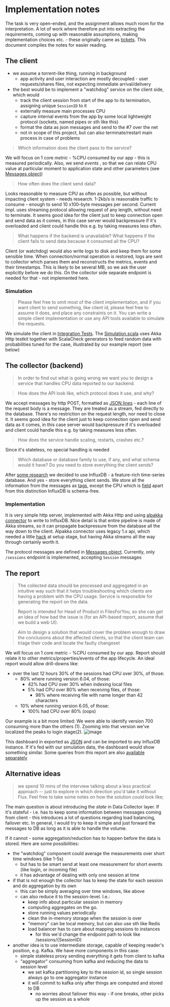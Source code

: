 # Implementation notes

The task is very open-ended, and the assignment allows much room for the interpretation. A lot of work where therefore put into extracting the requirements, 
coming up with reasonable assumptions, making implementation choices etc. - these originally came as [tickets](../../projects/5).
This document compiles the notes for easier reading.

## The client 

- we assume a torrent-like thing, running in background
  - app activity and user interaction are mostly decoupled - user requests/shares files, not expecting immediate 
     arrival/delivery 
- the best would be to implement a "watchdog" service on the client side, which would
  - track the client session from start of the app to its termination, assigning unique `SessionID` to it
  - externally measure main processes CPU
  - capture internal events from the app by some local lightweight protocol (sockets, named pipes or sth like this)
  - format the data as json messages and send to the #7 over the net
  - not in scope of this project, but can also terminate/restart main process in case of problems  

> Which information does the client pass to the service?

We will focus on 1 core _metric_ - %CPU consumed by our app - this is measured periodically. Also, we send _events_ , so that we can relate CPU value at particular moment to
application state and other parameters (see [Messages object](src/main/scala/filesfu/collector/protocol/Messages.scala))

> How often does the client send data?

Looks reasonable to measure CPU  as often as possible, but without impacting client system - needs research. 
1-2kb/s is reasonable traffic to consume - enough to send 10 x100-byte messages per second. 
Current impl. uses streaming protocol allowing request of any length, without need to terminate. It seems good idea for the client just to keep connection open and send data as it comes, in this case server would backpressure if it's overloaded and client could handle this e.g. by taking measures less often.
  
> What happens if the backend is unavailable?
> What happens if the client fails to send data because it consumed all the CPU?

Client (or watchdog) would also write logs to disk and keep them for some sensible time. When connection/normal operation is restored, 
logs are sent to collector which parses them and reconstructs the metrics, events and their timestamps. 
This is likely to be several MB, so we ask the user explicitly before we do this. On the collector side separate endpoint is needed for that - not implemented here. 

### Simulation

> Please feel free to omit most of the client implementation, and if you want client to send
> something, like client id, please feel free to assume it does, and place any constraints on it. You
> can write a simple client implementation or use any API tools available to simulate the requests.

We simulate the client in [Integration Tests](src/it). The [Simulation.scala](src/it/scala/filesfu/Simulation.scala) uses Akka Http testkit together with ScalaCheck generators to feed random data with probabilities tuned for the case, illustrated by our example report (see below) 

## The collector (backend)

> In order to find out what is going wrong we want you to design a service that handles CPU data
> reported to our backend.

> How does the API look like, which protocol does it use, and why?

We accept messages by http POST, formatted as [JSON lines](https://jsonlines.org/) - each line of the request body is a message. They are treated as a stream, fed directly to the database. There's no restriction on the request length, nor need to close it. It seems good idea for the client just to keep connection open and send data as it comes, in this case server would backpressure if it's overloaded and client could handle this e.g. by taking measures less often.

> How does the service handle scaling, restarts, crashes etc.?

Since it's stateless, no special handling is needed

> Which database or database family to use, if any, and what schema would it have?
> Do you need to store everything the client sends?

After [some research](../../issues/14)  we decided to use InfluxDB - a feature-rich time-series database. And yes - store everything client sends. 
We store all the information from the messages as [tags](https://docs.influxdata.com/influxdb/v2.1/reference/key-concepts/data-elements/#tags), except the CPU which is [field](https://docs.influxdata.com/influxdb/v2.1/reference/key-concepts/data-elements/#fields) 
apart from this distinction InfluxDB is schema-free. 

### Implementation

It is very simple http server, implemented with Akka Http and using [alpakka connector](https://doc.akka.io/docs/alpakka/current/influxdb.html) to write to InfluxDB. 
Nice detail is that entire pipeline is made of Akka streams, so it can propagate backpressure from the database all the way down to the client. 
Alpakka connector uses legacy 1.x api, which needed a little [hack](bin/reset-data) at setup stage, but having Akka streams all the way through certainly worth it.

The protocol messages are defined in [Messages object](src/main/scala/filesfu/collector/protocol/Messages.scala).
Currently, only `/sessions` endpoint is implemented, accepting `Session` messages

## The report

> The collected data should be processed and aggregated in an intuitive way
such that it helps troubleshooting which clients are having a problem with the CPU usage. Service is
responsible for generating the report on the data. 

> Report is intended for Head of Product in FilesForYou, so she can get an idea of how bad the
> issue is (for an API-based report, assume that we build a web UI).

> Aim to design a solution that would cover the problem enough to draw the conclusions about
the affected clients, so that the client team can triage their code and locate the faulty
changeset

We will focus on 1 core metric - %CPU consumed by our app. Report should relate it to other metrics/properties/events of the app lifecycle.
An ideal report would allow drill-downs like:

- over the last 12 hours 30% of the sessions had CPU over 30%, of those:
  - 80% where running version 6.04, of those:
      - 42% had CPU over 30% when indexing local files
      - 5% had CPU over 80% when receiving files, of those:
        - 98% where receiving file with name longer than 42 characters 
  - 10% where running version 6.05, of those:
     - 100% had CPU over 80% (oops)

Our example is a bit more limited: We were able to identify version 700 consuming more than the others (1). Zooming into that version we've localized the peaks to login stage(2). 
![image](https://user-images.githubusercontent.com/8439412/141116146-83ea29ca-747e-45cd-b373-6607d1f4091f.png)

This dashboard in exported as [JSON](src/main/flux/example-dashboard.json) and can be imported to any InfluxDB instance. If it's fed with our simulation data, the dashboard would show something similar. Some queries from this report are also [available separately](src/main/flux/) 

## Alternative ideas

>we spend 10 mins of the interview talking about a less practical approach -- just to explore in which direction you'd take it without Flux. Feel free to take some notes on how the solution _could_ look like;

The main question is about introducing the _state_ in Data Collector layer. If it's stateful - i.e. has to keep some information between messages coming from client - this introduces a lot of questions regarding load balancing, 
failover etc. In general, I would try to keep it simple and just forward the messages to DB  as long as it is able to handle the volume. 

If it cannot - some aggregation/reduction has to happen before the data is stored.  Here are some possibilities:
- the "watchdog" component could average the measurements over short time windows (like 1-5s)
  - but has to be smart send at least one measurement for short events (like login, or incoming file)
  - it has advantage of dealing with only one session at time
- if that is not enough the collector has to keep the state for each session and do aggregation by its own
  - this can be simply averaging over time windows, like above 
  - can also reduce it to the session-level. I.e.:
    - keep info about particular session in memory
    - computing aggregates on the go. 
    - store running values periodically
    - clean the in-memory storage when the session is over
    - "memory" can be local memory, but can also use sth like Redis
    - load balancer has to care about mapping sessions to instances
      - for this we'd change the endpoint path to look like /sessions/{SessionID}
- another idea is to use intermediate  storage, capable of keeping reader's position, e.g. Kafka. We have more components in this case:
  - simple stateless proxy sending everything it gets from client to kafka
  - "aggregator" consuming from kafka and reducing the data to session level
    - we set kafka partitioning key to the session id, so single session always go to one aggregator instance  
    - it will commit to kafka only after things are computed and stored to DB
      - no worries about failover this way - if one breaks, other picks up the session as a whole  
